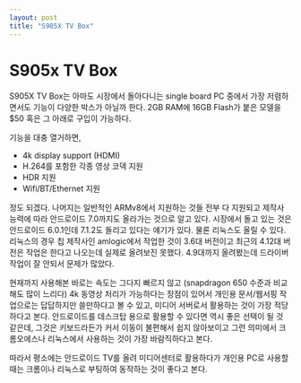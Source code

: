 ```yaml
---
layout: post
title: "S905X TV Box"
---
```

# S905x TV Box
 
S905X TV Box는 아마도 시장에서 돌아다니는 single board PC 중에서 가장 저렴하면서도 기능이 다양한 박스가 아닐까 한다. 2GB RAM에 16GB Flash가 붙은 모델을 $50 혹은 그 아래로 구입이 가능하다. 

기능을 대충 열거하면,
- 4k display support (HDMI)
- H.264를 포함한 각종 영상 코덱 지원
- HDR 지원
- Wifi/BT/Ethernet 지원

정도 되겠다. 나머지는 일반적인 ARMv8에서 지원하는 것들 전부 다 지원되고 제작사 능력에 따라 안드로이드 7.0까지도 올라가는 것으로 알고 있다. 시장에서 돌고 있는 것은 안드로이드 6.0.1인데 7.1.2도 돌리고 있다는 얘기가 있다. 물론 리눅스도 올릴 수 있다. 리눅스의 경우 칩 제작사인 amlogic에서 작업한 것이 3.6대 버전이고 최근의 4.12대 버전은 작업은 한다고 나오는데 실제로 올려보진 못했다. 4.9대까지 올려봤는데 드라이버 작업이 잘 안되서 문제가 많았다.

현재까지 사용해본 바로는 속도는 그다지 빠르지 않고 (snapdragon 650 수준과 비교해도 많이 느리다) 4k 동영상 처리가 가능하다는 장점이 있어서 개인용 문서/웹서핑 작업으로는 답답하지만 쓸만하다고 볼 수 있고, 미디어 서버로서 활용하는 것이 가장 적당하다고 본다. 안드로이드를 데스크탑 용으로 활용할 수 있다면 역시 좋은 선택이 될 것 같은데, 그것은 키보드라든가 커서 이동이 불편해서 쉽지 않아보이고 그런 의미에서 크롬오에스나 리눅스에서 사용하는 것이 가장 바람직하다고 본다.

따라서 평소에는 안드로이드 TV를 올려 미디어센터로 활용하다가 개인용 PC로 사용할 때는 크롬이나 리눅스로 부팅하여 동작하는 것이 좋다고 본다.

